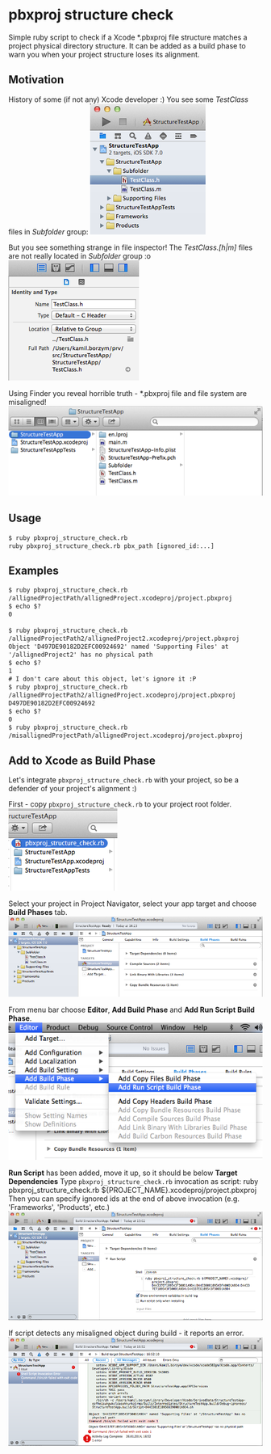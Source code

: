 pbxproj structure check
=======================

Simple ruby script to check if a Xcode *.pbxproj file structure matches a project physical directory structure. It can be added as a build phase to warn you when your project structure loses its alignment.

Motivation
----------

History of some (if not any) Xcode developer :) You see some *TestClass* files in *Subfolder* group:
![readme_img1.png](readme_imgs/readme_img1.png)

But you see something strange in file inspector! The *TestClass.[h|m]* files are not really located in *Subfolder* group :o
![readme_img2.png](readme_imgs/readme_img2.png)

Using Finder you reveal horrible truth - *.pbxproj file and file system are misaligned!
![readme_img3.png](readme_imgs/readme_img3.png)

Usage
-----

	$ ruby pbxproj_structure_check.rb 
	ruby pbxproj_structure_check.rb pbx_path [ignored_id:...]

Examples
--------

	$ ruby pbxproj_structure_check.rb /allignedProjectPath/allignedProject.xcodeproj/project.pbxproj
	$ echo $?
	0

	$ ruby pbxproj_structure_check.rb /allignedProjectPath2/allignedProject2.xcodeproj/project.pbxproj
	Object 'D497DE90182D2EFC00924692' named 'Supporting Files' at '/allignedProject2' has no physical path
	$ echo $?
	1
	# I don't care about this object, let's ignore it :P
	$ ruby pbxproj_structure_check.rb /allignedProjectPath2/allignedProject.xcodeproj/project.pbxproj D497DE90182D2EFC00924692
	$ echo $?
	0
	$ ruby pbxproj_structure_check.rb /misallignedProjectPath/allignedProject.xcodeproj/project.pbxproj

Add to Xcode as Build Phase
---------------------------

Let's integrate `pbxproj_structure_check.rb` with your project, so be a defender of your project's alignment :)

First - copy `pbxproj_structure_check.rb` to your project root folder.
![readme_img4.png](readme_imgs/readme_img4.png)

Select your project in Project Navigator, select your app target and choose **Build Phases** tab.
![readme_img5.png](readme_imgs/readme_img5.png)

From menu bar choose **Editor**, **Add Build Phase** and **Add Run Script Build Phase**.
![readme_img6.png](readme_imgs/readme_img6.png)

**Run Script** has been added, move it up, so it should be below **Target Dependencies**
Type `pbxproj_structure_check.rb` invocation as script:
	ruby pbxproj_structure_check.rb ${PROJECT_NAME}.xcodeproj/project.pbxproj
Then you can specify ignored ids at the end of above invocation (e.g. 'Frameworks', 'Products', etc.)	
![readme_img7.png](readme_imgs/readme_img7.png)

If script detects any misaligned object during build - it reports an error.
![readme_img7.png](readme_imgs/readme_img8.png)
